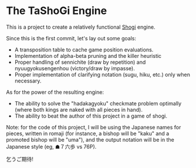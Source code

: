 # The TaShoGi Engine

This is a project to create a relatively functional [Shogi](https://en.wikipedia.org/wiki/Shogi) engine.

Since this is the first commit, let's lay out some goals:
- A transposition table to cache game position evaluations.
- Implementation of alpha-beta pruning and the killer heuristic
- Proper handling of sennichite (draw by repetition) and nyuugyokusengenhou (victory/draw by impasse).
- Proper implementation of clarifying notation (sugu, hiku, etc.) only when necessary.

As for the power of the resulting engine:
- The ability to solve the "hadakagyoku" checkmate problem optimally (where both kings are naked with all pieces in hand).
- The ability to beat the author of this project in a game of shogi.

Note: for the code of this project, I will be using the Japanese names for pieces, written in romaji (for instance, a bishop will be "kaku" and a promoted bishop will be "uma"), and the output notation will be in the Japanese style (eg, ☗７六歩 vs 76P).

乞うご期待!

